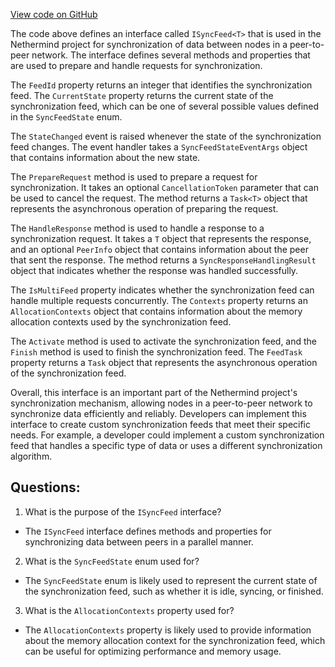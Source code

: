 [View code on GitHub](https://github.com/NethermindEth/nethermind/src/Nethermind/Nethermind.Synchronization/ParallelSync/ISyncFeed.cs)

The code above defines an interface called `ISyncFeed<T>` that is used in the Nethermind project for synchronization of data between nodes in a peer-to-peer network. The interface defines several methods and properties that are used to prepare and handle requests for synchronization.

The `FeedId` property returns an integer that identifies the synchronization feed. The `CurrentState` property returns the current state of the synchronization feed, which can be one of several possible values defined in the `SyncFeedState` enum.

The `StateChanged` event is raised whenever the state of the synchronization feed changes. The event handler takes a `SyncFeedStateEventArgs` object that contains information about the new state.

The `PrepareRequest` method is used to prepare a request for synchronization. It takes an optional `CancellationToken` parameter that can be used to cancel the request. The method returns a `Task<T>` object that represents the asynchronous operation of preparing the request.

The `HandleResponse` method is used to handle a response to a synchronization request. It takes a `T` object that represents the response, and an optional `PeerInfo` object that contains information about the peer that sent the response. The method returns a `SyncResponseHandlingResult` object that indicates whether the response was handled successfully.

The `IsMultiFeed` property indicates whether the synchronization feed can handle multiple requests concurrently. The `Contexts` property returns an `AllocationContexts` object that contains information about the memory allocation contexts used by the synchronization feed.

The `Activate` method is used to activate the synchronization feed, and the `Finish` method is used to finish the synchronization feed. The `FeedTask` property returns a `Task` object that represents the asynchronous operation of the synchronization feed.

Overall, this interface is an important part of the Nethermind project's synchronization mechanism, allowing nodes in a peer-to-peer network to synchronize data efficiently and reliably. Developers can implement this interface to create custom synchronization feeds that meet their specific needs. For example, a developer could implement a custom synchronization feed that handles a specific type of data or uses a different synchronization algorithm.
## Questions: 
 1. What is the purpose of the `ISyncFeed` interface?
- The `ISyncFeed` interface defines methods and properties for synchronizing data between peers in a parallel manner.

2. What is the `SyncFeedState` enum used for?
- The `SyncFeedState` enum is likely used to represent the current state of the synchronization feed, such as whether it is idle, syncing, or finished.

3. What is the `AllocationContexts` property used for?
- The `AllocationContexts` property is likely used to provide information about the memory allocation context for the synchronization feed, which can be useful for optimizing performance and memory usage.